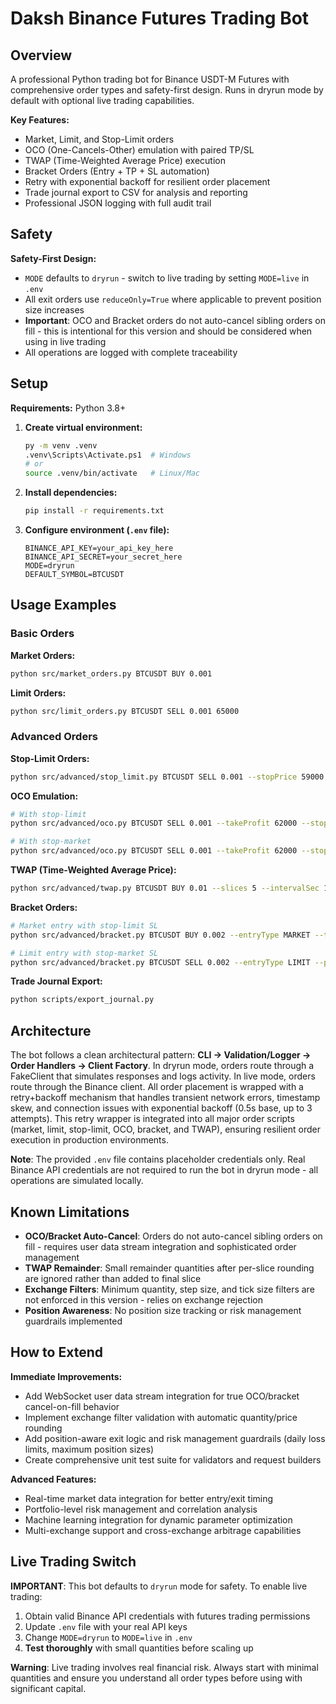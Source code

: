 # Daksh Binance Futures Trading Bot

## Overview

A professional Python trading bot for Binance USDT-M Futures with comprehensive order types and safety-first design. Runs in dryrun mode by default with optional live trading capabilities.

**Key Features:**
- Market, Limit, and Stop-Limit orders
- OCO (One-Cancels-Other) emulation with paired TP/SL
- TWAP (Time-Weighted Average Price) execution
- Bracket Orders (Entry + TP + SL automation)
- Retry with exponential backoff for resilient order placement
- Trade journal export to CSV for analysis and reporting
- Professional JSON logging with full audit trail

## Safety

**Safety-First Design:**
- `MODE` defaults to `dryrun` - switch to live trading by setting `MODE=live` in `.env`
- All exit orders use `reduceOnly=True` where applicable to prevent position size increases
- **Important**: OCO and Bracket orders do not auto-cancel sibling orders on fill - this is intentional for this version and should be considered when using in live trading
- All operations are logged with complete traceability

## Setup

**Requirements:** Python 3.8+

1. **Create virtual environment:**
   ```bash
   py -m venv .venv
   .venv\Scripts\Activate.ps1  # Windows
   # or
   source .venv/bin/activate   # Linux/Mac
   ```

2. **Install dependencies:**
   ```bash
   pip install -r requirements.txt
   ```

3. **Configure environment (`.env` file):**
   ```env
   BINANCE_API_KEY=your_api_key_here
   BINANCE_API_SECRET=your_secret_here
   MODE=dryrun
   DEFAULT_SYMBOL=BTCUSDT
   ```

## Usage Examples

### Basic Orders

**Market Orders:**
```bash
python src/market_orders.py BTCUSDT BUY 0.001
```

**Limit Orders:**
```bash
python src/limit_orders.py BTCUSDT SELL 0.001 65000
```

### Advanced Orders

**Stop-Limit Orders:**
```bash
python src/advanced/stop_limit.py BTCUSDT SELL 0.001 --stopPrice 59000 --limitPrice 58800
```

**OCO Emulation:**
```bash
# With stop-limit
python src/advanced/oco.py BTCUSDT SELL 0.001 --takeProfit 62000 --stopPrice 59000 --stopLimitPrice 58800

# With stop-market
python src/advanced/oco.py BTCUSDT SELL 0.001 --takeProfit 62000 --stopPrice 59000
```

**TWAP (Time-Weighted Average Price):**
```bash
python src/advanced/twap.py BTCUSDT BUY 0.01 --slices 5 --intervalSec 10
```

**Bracket Orders:**
```bash
# Market entry with stop-limit SL
python src/advanced/bracket.py BTCUSDT BUY 0.002 --entryType MARKET --takeProfit 62000 --stopPrice 59000 --stopLimitPrice 58800

# Limit entry with stop-market SL
python src/advanced/bracket.py BTCUSDT SELL 0.002 --entryType LIMIT --price 65000 --takeProfit 64000 --stopPrice 66000
```

**Trade Journal Export:**
```bash
python scripts/export_journal.py
```

## Architecture

The bot follows a clean architectural pattern: **CLI → Validation/Logger → Order Handlers → Client Factory**. In dryrun mode, orders route through a FakeClient that simulates responses and logs activity. In live mode, orders route through the Binance client. All order placement is wrapped with a retry+backoff mechanism that handles transient network errors, timestamp skew, and connection issues with exponential backoff (0.5s base, up to 3 attempts). This retry wrapper is integrated into all major order scripts (market, limit, stop-limit, OCO, bracket, and TWAP), ensuring resilient order execution in production environments.

**Note**: The provided `.env` file contains placeholder credentials only. Real Binance API credentials are not required to run the bot in dryrun mode - all operations are simulated locally.

## Known Limitations

- **OCO/Bracket Auto-Cancel**: Orders do not auto-cancel sibling orders on fill - requires user data stream integration and sophisticated order management
- **TWAP Remainder**: Small remainder quantities after per-slice rounding are ignored rather than added to final slice
- **Exchange Filters**: Minimum quantity, step size, and tick size filters are not enforced in this version - relies on exchange rejection
- **Position Awareness**: No position size tracking or risk management guardrails implemented

## How to Extend

**Immediate Improvements:**
- Add WebSocket user data stream integration for true OCO/bracket cancel-on-fill behavior
- Implement exchange filter validation with automatic quantity/price rounding
- Add position-aware exit logic and risk management guardrails (daily loss limits, maximum position sizes)
- Create comprehensive unit test suite for validators and request builders

**Advanced Features:**
- Real-time market data integration for better entry/exit timing
- Portfolio-level risk management and correlation analysis
- Machine learning integration for dynamic parameter optimization
- Multi-exchange support and cross-exchange arbitrage capabilities

## Live Trading Switch

**IMPORTANT**: This bot defaults to `dryrun` mode for safety. To enable live trading:

1. Obtain valid Binance API credentials with futures trading permissions
2. Update `.env` file with your real API keys
3. Change `MODE=dryrun` to `MODE=live` in `.env`
4. **Test thoroughly** with small quantities before scaling up

**Warning**: Live trading involves real financial risk. Always start with minimal quantities and ensure you understand all order types before using with significant capital.
